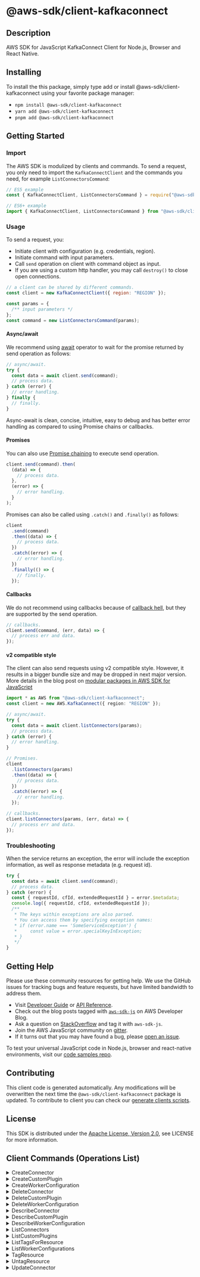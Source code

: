 <!-- generated file, do not edit directly -->

# @aws-sdk/client-kafkaconnect

## Description

AWS SDK for JavaScript KafkaConnect Client for Node.js, Browser and React Native.

<p/>

## Installing

To install the this package, simply type add or install @aws-sdk/client-kafkaconnect
using your favorite package manager:

- `npm install @aws-sdk/client-kafkaconnect`
- `yarn add @aws-sdk/client-kafkaconnect`
- `pnpm add @aws-sdk/client-kafkaconnect`

## Getting Started

### Import

The AWS SDK is modulized by clients and commands.
To send a request, you only need to import the `KafkaConnectClient` and
the commands you need, for example `ListConnectorsCommand`:

```js
// ES5 example
const { KafkaConnectClient, ListConnectorsCommand } = require("@aws-sdk/client-kafkaconnect");
```

```ts
// ES6+ example
import { KafkaConnectClient, ListConnectorsCommand } from "@aws-sdk/client-kafkaconnect";
```

### Usage

To send a request, you:

- Initiate client with configuration (e.g. credentials, region).
- Initiate command with input parameters.
- Call `send` operation on client with command object as input.
- If you are using a custom http handler, you may call `destroy()` to close open connections.

```js
// a client can be shared by different commands.
const client = new KafkaConnectClient({ region: "REGION" });

const params = {
  /** input parameters */
};
const command = new ListConnectorsCommand(params);
```

#### Async/await

We recommend using [await](https://developer.mozilla.org/en-US/docs/Web/JavaScript/Reference/Operators/await)
operator to wait for the promise returned by send operation as follows:

```js
// async/await.
try {
  const data = await client.send(command);
  // process data.
} catch (error) {
  // error handling.
} finally {
  // finally.
}
```

Async-await is clean, concise, intuitive, easy to debug and has better error handling
as compared to using Promise chains or callbacks.

#### Promises

You can also use [Promise chaining](https://developer.mozilla.org/en-US/docs/Web/JavaScript/Guide/Using_promises#chaining)
to execute send operation.

```js
client.send(command).then(
  (data) => {
    // process data.
  },
  (error) => {
    // error handling.
  }
);
```

Promises can also be called using `.catch()` and `.finally()` as follows:

```js
client
  .send(command)
  .then((data) => {
    // process data.
  })
  .catch((error) => {
    // error handling.
  })
  .finally(() => {
    // finally.
  });
```

#### Callbacks

We do not recommend using callbacks because of [callback hell](http://callbackhell.com/),
but they are supported by the send operation.

```js
// callbacks.
client.send(command, (err, data) => {
  // process err and data.
});
```

#### v2 compatible style

The client can also send requests using v2 compatible style.
However, it results in a bigger bundle size and may be dropped in next major version. More details in the blog post
on [modular packages in AWS SDK for JavaScript](https://aws.amazon.com/blogs/developer/modular-packages-in-aws-sdk-for-javascript/)

```ts
import * as AWS from "@aws-sdk/client-kafkaconnect";
const client = new AWS.KafkaConnect({ region: "REGION" });

// async/await.
try {
  const data = await client.listConnectors(params);
  // process data.
} catch (error) {
  // error handling.
}

// Promises.
client
  .listConnectors(params)
  .then((data) => {
    // process data.
  })
  .catch((error) => {
    // error handling.
  });

// callbacks.
client.listConnectors(params, (err, data) => {
  // process err and data.
});
```

### Troubleshooting

When the service returns an exception, the error will include the exception information,
as well as response metadata (e.g. request id).

```js
try {
  const data = await client.send(command);
  // process data.
} catch (error) {
  const { requestId, cfId, extendedRequestId } = error.$metadata;
  console.log({ requestId, cfId, extendedRequestId });
  /**
   * The keys within exceptions are also parsed.
   * You can access them by specifying exception names:
   * if (error.name === 'SomeServiceException') {
   *     const value = error.specialKeyInException;
   * }
   */
}
```

## Getting Help

Please use these community resources for getting help.
We use the GitHub issues for tracking bugs and feature requests, but have limited bandwidth to address them.

- Visit [Developer Guide](https://docs.aws.amazon.com/sdk-for-javascript/v3/developer-guide/welcome.html)
  or [API Reference](https://docs.aws.amazon.com/AWSJavaScriptSDK/v3/latest/index.html).
- Check out the blog posts tagged with [`aws-sdk-js`](https://aws.amazon.com/blogs/developer/tag/aws-sdk-js/)
  on AWS Developer Blog.
- Ask a question on [StackOverflow](https://stackoverflow.com/questions/tagged/aws-sdk-js) and tag it with `aws-sdk-js`.
- Join the AWS JavaScript community on [gitter](https://gitter.im/aws/aws-sdk-js-v3).
- If it turns out that you may have found a bug, please [open an issue](https://github.com/aws/aws-sdk-js-v3/issues/new/choose).

To test your universal JavaScript code in Node.js, browser and react-native environments,
visit our [code samples repo](https://github.com/aws-samples/aws-sdk-js-tests).

## Contributing

This client code is generated automatically. Any modifications will be overwritten the next time the `@aws-sdk/client-kafkaconnect` package is updated.
To contribute to client you can check our [generate clients scripts](https://github.com/aws/aws-sdk-js-v3/tree/main/scripts/generate-clients).

## License

This SDK is distributed under the
[Apache License, Version 2.0](http://www.apache.org/licenses/LICENSE-2.0),
see LICENSE for more information.

## Client Commands (Operations List)

<details>
<summary>
CreateConnector
</summary>

[Command API Reference](https://docs.aws.amazon.com/AWSJavaScriptSDK/v3/latest/client/kafkaconnect/command/CreateConnectorCommand/) / [Input](https://docs.aws.amazon.com/AWSJavaScriptSDK/v3/latest/Package/-aws-sdk-client-kafkaconnect/Interface/CreateConnectorCommandInput/) / [Output](https://docs.aws.amazon.com/AWSJavaScriptSDK/v3/latest/Package/-aws-sdk-client-kafkaconnect/Interface/CreateConnectorCommandOutput/)

</details>
<details>
<summary>
CreateCustomPlugin
</summary>

[Command API Reference](https://docs.aws.amazon.com/AWSJavaScriptSDK/v3/latest/client/kafkaconnect/command/CreateCustomPluginCommand/) / [Input](https://docs.aws.amazon.com/AWSJavaScriptSDK/v3/latest/Package/-aws-sdk-client-kafkaconnect/Interface/CreateCustomPluginCommandInput/) / [Output](https://docs.aws.amazon.com/AWSJavaScriptSDK/v3/latest/Package/-aws-sdk-client-kafkaconnect/Interface/CreateCustomPluginCommandOutput/)

</details>
<details>
<summary>
CreateWorkerConfiguration
</summary>

[Command API Reference](https://docs.aws.amazon.com/AWSJavaScriptSDK/v3/latest/client/kafkaconnect/command/CreateWorkerConfigurationCommand/) / [Input](https://docs.aws.amazon.com/AWSJavaScriptSDK/v3/latest/Package/-aws-sdk-client-kafkaconnect/Interface/CreateWorkerConfigurationCommandInput/) / [Output](https://docs.aws.amazon.com/AWSJavaScriptSDK/v3/latest/Package/-aws-sdk-client-kafkaconnect/Interface/CreateWorkerConfigurationCommandOutput/)

</details>
<details>
<summary>
DeleteConnector
</summary>

[Command API Reference](https://docs.aws.amazon.com/AWSJavaScriptSDK/v3/latest/client/kafkaconnect/command/DeleteConnectorCommand/) / [Input](https://docs.aws.amazon.com/AWSJavaScriptSDK/v3/latest/Package/-aws-sdk-client-kafkaconnect/Interface/DeleteConnectorCommandInput/) / [Output](https://docs.aws.amazon.com/AWSJavaScriptSDK/v3/latest/Package/-aws-sdk-client-kafkaconnect/Interface/DeleteConnectorCommandOutput/)

</details>
<details>
<summary>
DeleteCustomPlugin
</summary>

[Command API Reference](https://docs.aws.amazon.com/AWSJavaScriptSDK/v3/latest/client/kafkaconnect/command/DeleteCustomPluginCommand/) / [Input](https://docs.aws.amazon.com/AWSJavaScriptSDK/v3/latest/Package/-aws-sdk-client-kafkaconnect/Interface/DeleteCustomPluginCommandInput/) / [Output](https://docs.aws.amazon.com/AWSJavaScriptSDK/v3/latest/Package/-aws-sdk-client-kafkaconnect/Interface/DeleteCustomPluginCommandOutput/)

</details>
<details>
<summary>
DeleteWorkerConfiguration
</summary>

[Command API Reference](https://docs.aws.amazon.com/AWSJavaScriptSDK/v3/latest/client/kafkaconnect/command/DeleteWorkerConfigurationCommand/) / [Input](https://docs.aws.amazon.com/AWSJavaScriptSDK/v3/latest/Package/-aws-sdk-client-kafkaconnect/Interface/DeleteWorkerConfigurationCommandInput/) / [Output](https://docs.aws.amazon.com/AWSJavaScriptSDK/v3/latest/Package/-aws-sdk-client-kafkaconnect/Interface/DeleteWorkerConfigurationCommandOutput/)

</details>
<details>
<summary>
DescribeConnector
</summary>

[Command API Reference](https://docs.aws.amazon.com/AWSJavaScriptSDK/v3/latest/client/kafkaconnect/command/DescribeConnectorCommand/) / [Input](https://docs.aws.amazon.com/AWSJavaScriptSDK/v3/latest/Package/-aws-sdk-client-kafkaconnect/Interface/DescribeConnectorCommandInput/) / [Output](https://docs.aws.amazon.com/AWSJavaScriptSDK/v3/latest/Package/-aws-sdk-client-kafkaconnect/Interface/DescribeConnectorCommandOutput/)

</details>
<details>
<summary>
DescribeCustomPlugin
</summary>

[Command API Reference](https://docs.aws.amazon.com/AWSJavaScriptSDK/v3/latest/client/kafkaconnect/command/DescribeCustomPluginCommand/) / [Input](https://docs.aws.amazon.com/AWSJavaScriptSDK/v3/latest/Package/-aws-sdk-client-kafkaconnect/Interface/DescribeCustomPluginCommandInput/) / [Output](https://docs.aws.amazon.com/AWSJavaScriptSDK/v3/latest/Package/-aws-sdk-client-kafkaconnect/Interface/DescribeCustomPluginCommandOutput/)

</details>
<details>
<summary>
DescribeWorkerConfiguration
</summary>

[Command API Reference](https://docs.aws.amazon.com/AWSJavaScriptSDK/v3/latest/client/kafkaconnect/command/DescribeWorkerConfigurationCommand/) / [Input](https://docs.aws.amazon.com/AWSJavaScriptSDK/v3/latest/Package/-aws-sdk-client-kafkaconnect/Interface/DescribeWorkerConfigurationCommandInput/) / [Output](https://docs.aws.amazon.com/AWSJavaScriptSDK/v3/latest/Package/-aws-sdk-client-kafkaconnect/Interface/DescribeWorkerConfigurationCommandOutput/)

</details>
<details>
<summary>
ListConnectors
</summary>

[Command API Reference](https://docs.aws.amazon.com/AWSJavaScriptSDK/v3/latest/client/kafkaconnect/command/ListConnectorsCommand/) / [Input](https://docs.aws.amazon.com/AWSJavaScriptSDK/v3/latest/Package/-aws-sdk-client-kafkaconnect/Interface/ListConnectorsCommandInput/) / [Output](https://docs.aws.amazon.com/AWSJavaScriptSDK/v3/latest/Package/-aws-sdk-client-kafkaconnect/Interface/ListConnectorsCommandOutput/)

</details>
<details>
<summary>
ListCustomPlugins
</summary>

[Command API Reference](https://docs.aws.amazon.com/AWSJavaScriptSDK/v3/latest/client/kafkaconnect/command/ListCustomPluginsCommand/) / [Input](https://docs.aws.amazon.com/AWSJavaScriptSDK/v3/latest/Package/-aws-sdk-client-kafkaconnect/Interface/ListCustomPluginsCommandInput/) / [Output](https://docs.aws.amazon.com/AWSJavaScriptSDK/v3/latest/Package/-aws-sdk-client-kafkaconnect/Interface/ListCustomPluginsCommandOutput/)

</details>
<details>
<summary>
ListTagsForResource
</summary>

[Command API Reference](https://docs.aws.amazon.com/AWSJavaScriptSDK/v3/latest/client/kafkaconnect/command/ListTagsForResourceCommand/) / [Input](https://docs.aws.amazon.com/AWSJavaScriptSDK/v3/latest/Package/-aws-sdk-client-kafkaconnect/Interface/ListTagsForResourceCommandInput/) / [Output](https://docs.aws.amazon.com/AWSJavaScriptSDK/v3/latest/Package/-aws-sdk-client-kafkaconnect/Interface/ListTagsForResourceCommandOutput/)

</details>
<details>
<summary>
ListWorkerConfigurations
</summary>

[Command API Reference](https://docs.aws.amazon.com/AWSJavaScriptSDK/v3/latest/client/kafkaconnect/command/ListWorkerConfigurationsCommand/) / [Input](https://docs.aws.amazon.com/AWSJavaScriptSDK/v3/latest/Package/-aws-sdk-client-kafkaconnect/Interface/ListWorkerConfigurationsCommandInput/) / [Output](https://docs.aws.amazon.com/AWSJavaScriptSDK/v3/latest/Package/-aws-sdk-client-kafkaconnect/Interface/ListWorkerConfigurationsCommandOutput/)

</details>
<details>
<summary>
TagResource
</summary>

[Command API Reference](https://docs.aws.amazon.com/AWSJavaScriptSDK/v3/latest/client/kafkaconnect/command/TagResourceCommand/) / [Input](https://docs.aws.amazon.com/AWSJavaScriptSDK/v3/latest/Package/-aws-sdk-client-kafkaconnect/Interface/TagResourceCommandInput/) / [Output](https://docs.aws.amazon.com/AWSJavaScriptSDK/v3/latest/Package/-aws-sdk-client-kafkaconnect/Interface/TagResourceCommandOutput/)

</details>
<details>
<summary>
UntagResource
</summary>

[Command API Reference](https://docs.aws.amazon.com/AWSJavaScriptSDK/v3/latest/client/kafkaconnect/command/UntagResourceCommand/) / [Input](https://docs.aws.amazon.com/AWSJavaScriptSDK/v3/latest/Package/-aws-sdk-client-kafkaconnect/Interface/UntagResourceCommandInput/) / [Output](https://docs.aws.amazon.com/AWSJavaScriptSDK/v3/latest/Package/-aws-sdk-client-kafkaconnect/Interface/UntagResourceCommandOutput/)

</details>
<details>
<summary>
UpdateConnector
</summary>

[Command API Reference](https://docs.aws.amazon.com/AWSJavaScriptSDK/v3/latest/client/kafkaconnect/command/UpdateConnectorCommand/) / [Input](https://docs.aws.amazon.com/AWSJavaScriptSDK/v3/latest/Package/-aws-sdk-client-kafkaconnect/Interface/UpdateConnectorCommandInput/) / [Output](https://docs.aws.amazon.com/AWSJavaScriptSDK/v3/latest/Package/-aws-sdk-client-kafkaconnect/Interface/UpdateConnectorCommandOutput/)

</details>
